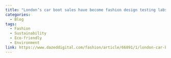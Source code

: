 ```yaml
---
title: "London’s car boot sales have become fashion design testing labs"
categories:
  - Blog
tags:
  - Fashion
  - Sustainability
  - Eco-friendly
  - Environment
link: https://www.dazeddigital.com/fashion/article/66891/1/london-car-boot-sale-peckham-dalston-fashion-design-vintage-reseller
---
```

